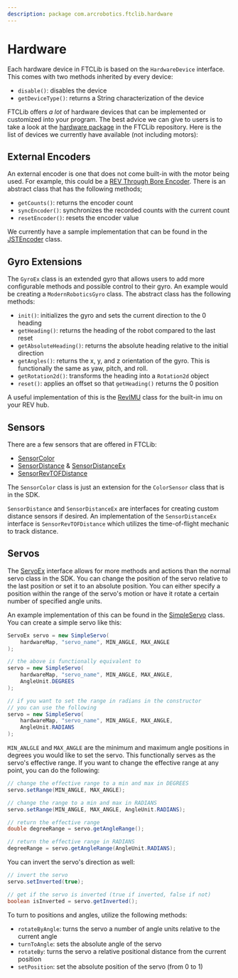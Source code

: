 ```yaml
---
description: package com.arcrobotics.ftclib.hardware
---
```


# Hardware

Each hardware device in FTCLib is based on the `HardwareDevice` interface. This comes with two methods inherited by every device:

* `disable()`: disables the device
* `getDeviceType()`: returns a String characterization of the device

FTCLib offers _a lot_ of hardware devices that can be implemented or customized into your program. The best advice we can give to users is to take a look at the [hardware package](https://github.com/FTCLib/FTCLib/tree/v1.1.0/core/src/main/java/com/arcrobotics/ftclib/hardware) in the FTCLib repository. Here is the list of devices we currently have available \(not including motors\):

## External Encoders

An external encoder is one that does not come built-in with the motor being used. For example, this could be a [REV Through Bore Encoder](https://www.revrobotics.com/rev-11-1271/). There is an abstract class that has the following methods;

* `getCounts()`: returns the encoder count
* `syncEncoder()`: synchronizes the recorded counts with the current count
* `resetEncoder()`: resets the encoder value

We currently have a sample implementation that can be found in the [JSTEncoder](https://github.com/FTCLib/FTCLib/blob/v1.1.0/core/src/main/java/com/arcrobotics/ftclib/hardware/JSTEncoder.java) class.

## Gyro Extensions

The `GyroEx` class is an extended gyro that allows users to add more configurable methods and possible control to their gyro. An example would be creating a `ModernRoboticsGyro` class. The abstract class has the following methods:

* `init()`: initializes the gyro and sets the current direction to the 0 heading
* `getHeading()`: returns the heading of the robot compared to the last reset
* `getAbsoluteHeading()`: returns the absolute heading relative to the initial direction
* `getAngles()`: returns the x, y, and z orientation of the gyro. This is functionally the same as yaw, pitch, and roll.
* `getRotation2d()`: transforms the heading into a `Rotation2d` object
* `reset()`: applies an offset so that `getHeading()` returns the 0 position

A useful implementation of this is the [RevIMU](https://github.com/FTCLib/FTCLib/blob/v1.1.0/core/src/main/java/com/arcrobotics/ftclib/hardware/RevIMU.java) class for the built-in imu on your REV hub.

## Sensors

There are a few sensors that are offered in FTCLib:

* [SensorColor](https://github.com/FTCLib/FTCLib/blob/v1.1.0/core/src/main/java/com/arcrobotics/ftclib/hardware/SensorColor.java)
* [SensorDistance](https://github.com/FTCLib/FTCLib/blob/v1.1.0/core/src/main/java/com/arcrobotics/ftclib/hardware/SensorDistance.java) & [SensorDistanceEx](https://github.com/FTCLib/FTCLib/blob/v1.1.0/core/src/main/java/com/arcrobotics/ftclib/hardware/SensorDistanceEx.java)
* [SensorRevTOFDistance](https://github.com/FTCLib/FTCLib/blob/v1.1.0/core/src/main/java/com/arcrobotics/ftclib/hardware/SensorRevTOFDistance.java)

The `SensorColor` class is just an extension for the `ColorSensor` class that is in the SDK.

`SensorDistance` and `SensorDistanceEx` are interfaces for creating custom distance sensors if desired. An implementation of the `SensorDistanceEx` interface is `SensorRevTOFDistance` which utilizes the time-of-flight mechanic to track distance.

## Servos

The [ServoEx](https://github.com/FTCLib/FTCLib/blob/v1.1.0/core/src/main/java/com/arcrobotics/ftclib/hardware/ServoEx.java) interface allows for more methods and actions than the normal servo class in the SDK. You can change the position of the servo relative to the last position or set it to an absolute position. You can either specify a position within the range of the servo's motion or have it rotate a certain number of specified angle units.

An example implementation of this can be found in the [SimpleServo](https://github.com/FTCLib/FTCLib/blob/v1.1.0/core/src/main/java/com/arcrobotics/ftclib/hardware/SimpleServo.java) class. You can create a simple servo like this:

```java
ServoEx servo = new SimpleServo(
    hardwareMap, "servo_name", MIN_ANGLE, MAX_ANGLE
);

// the above is functionally equivalent to
servo = new SimpleServo(
    hardwareMap, "servo_name", MIN_ANGLE, MAX_ANGLE,
    AngleUnit.DEGREES
);

// if you want to set the range in radians in the constructor
// you can use the following
servo = new SimpleServo(
    hardwareMap, "servo_name", MIN_ANGLE, MAX_ANGLE,
    AngleUnit.RADIANS
);
```

`MIN_ANLGLE` and `MAX_ANGLE` are the minimum and maximum angle positions in degrees you would like to set the servo. This functionally serves as the servo's effective range. If you want to change the effective range at any point, you can do the following:

```java
// change the effective range to a min and max in DEGREES
servo.setRange(MIN_ANGLE, MAX_ANGLE);

// change the range to a min and max in RADIANS
servo.setRange(MIN_ANGLE, MAX_ANGLE, AngleUnit.RADIANS);

// return the effective range
double degreeRange = servo.getAngleRange();

// return the effective range in RADIANS
degreeRange = servo.getAngleRange(AngleUnit.RADIANS);
```

You can invert the servo's direction as well:

```java
// invert the servo
servo.setInverted(true);

// get if the servo is inverted (true if inverted, false if not)
boolean isInverted = servo.getInverted();
```

To turn to positions and angles, utilize the following methods:

* `rotateByAngle`: turns the servo a number of angle units relative to the current angle
* `turnToAngle`: sets the absolute angle of the servo
* `rotateBy`: turns the servo a relative positional distance from the current position
* `setPosition`: set the absolute position of the servo \(from 0 to 1\)

